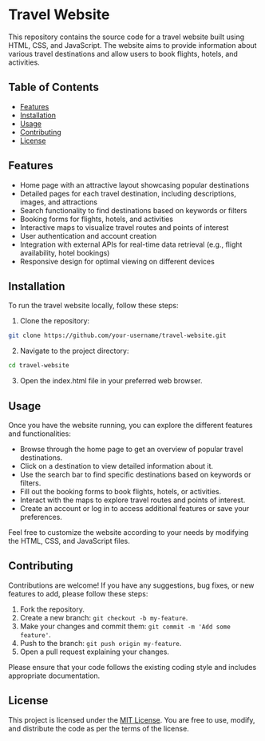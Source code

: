 # Travel Website

This repository contains the source code for a travel website built using HTML, CSS, and JavaScript. The website aims to provide information about various travel destinations and allow users to book flights, hotels, and activities.

## Table of Contents

- [Features](#features)
- [Installation](#installation)
- [Usage](#usage)
- [Contributing](#contributing)
- [License](#license)

## Features

- Home page with an attractive layout showcasing popular destinations
- Detailed pages for each travel destination, including descriptions, images, and attractions
- Search functionality to find destinations based on keywords or filters
- Booking forms for flights, hotels, and activities
- Interactive maps to visualize travel routes and points of interest
- User authentication and account creation
- Integration with external APIs for real-time data retrieval (e.g., flight availability, hotel bookings)
- Responsive design for optimal viewing on different devices

## Installation

To run the travel website locally, follow these steps:

1. Clone the repository:

```bash
git clone https://github.com/your-username/travel-website.git
```

2. Navigate to the project directory:

```bash
cd travel-website
```

3. Open the index.html file in your preferred web browser.

## Usage

Once you have the website running, you can explore the different features and functionalities:

- Browse through the home page to get an overview of popular travel destinations.
- Click on a destination to view detailed information about it.
- Use the search bar to find specific destinations based on keywords or filters.
- Fill out the booking forms to book flights, hotels, or activities.
- Interact with the maps to explore travel routes and points of interest.
- Create an account or log in to access additional features or save your preferences.

Feel free to customize the website according to your needs by modifying the HTML, CSS, and JavaScript files.

## Contributing

Contributions are welcome! If you have any suggestions, bug fixes, or new features to add, please follow these steps:

1. Fork the repository.
2. Create a new branch: `git checkout -b my-feature`.
3. Make your changes and commit them: `git commit -m 'Add some feature'`.
4. Push to the branch: `git push origin my-feature`.
5. Open a pull request explaining your changes.

Please ensure that your code follows the existing coding style and includes appropriate documentation.

## License

This project is licensed under the [MIT License](LICENSE). You are free to use, modify, and distribute the code as per the terms of the license.
